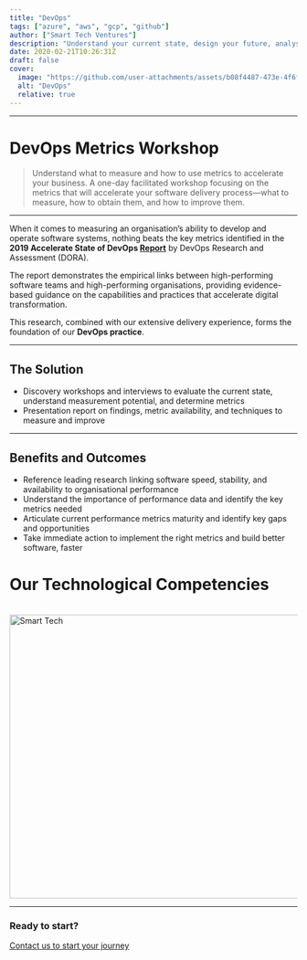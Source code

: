 ```yaml
---
title: "DevOps"
tags: ["azure", "aws", "gcp", "github"]
author: ["Smart Tech Ventures"]
description: "Understand your current state, design your future, analyse the gaps and make a plan  "
date: 2020-02-21T10:26:31Z
draft: false
cover:
  image: "https://github.com/user-attachments/assets/b08f4487-473e-4f6f-9f3b-990daf5117ab"
  alt: "DevOps"
  relative: true
---
```

---

# DevOps Metrics Workshop

> Understand what to measure and how to use metrics to accelerate your business.
> A one-day facilitated workshop focusing on the metrics that will accelerate your software delivery process—what to measure, how to obtain them, and how to improve them.

---

When it comes to measuring an organisation’s ability to develop and operate software systems, nothing beats the key metrics identified in the **2019 Accelerate State of DevOps [Report](https://services.google.com/fh/files/misc/state-of-devops-2019.pdf)** by DevOps Research and Assessment (DORA).

The report demonstrates the empirical links between high-performing software teams and high-performing organisations, providing evidence-based guidance on the capabilities and practices that accelerate digital transformation.

This research, combined with our extensive delivery experience, forms the foundation of our **DevOps practice**.

---

## The Solution

- Discovery workshops and interviews to evaluate the current state, understand measurement potential, and determine metrics
- Presentation report on findings, metric availability, and techniques to measure and improve

---

## Benefits and Outcomes

- Reference leading research linking software speed, stability, and availability to organisational performance
- Understand the importance of performance data and identify the key metrics needed
- Articulate current performance metrics maturity and identify key gaps and opportunities
- Take immediate action to implement the right metrics and build better software, faster

# Our Technological Competencies

<br />
<img width="878" height="497" alt="Smart Tech" src="https://github.com/user-attachments/assets/0863a4fa-501b-46ff-8433-e7ee246ded48" />
<br />
<hr />

### Ready to start?

[Contact us to start your journey](https://smarttechventures.au/contact/)
